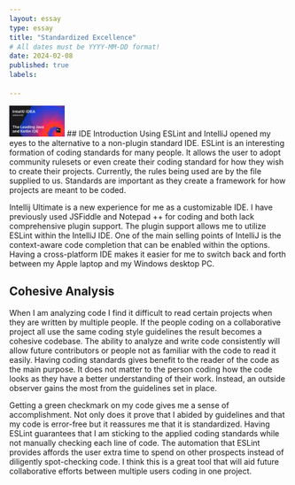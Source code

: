 ```yaml
---
layout: essay
type: essay
title: "Standardized Excellence"
# All dates must be YYYY-MM-DD format!
date: 2024-02-08
published: true
labels:

---
```

<img width="100px" class="rounded float-start pe-4" src="../img/intellij/Intellij.png">
## IDE Introduction
Using ESLint and IntelliJ opened my eyes to the alternative to a non-plugin standard IDE. ESLint is an interesting formation of coding standards for many people. It allows the user to adopt community rulesets or even create their coding standard for how they wish to create their projects. Currently, the rules being used are by the file supplied to us. Standards are important as they create a framework for how projects are meant to be coded. 

Intellij Ultimate is a new experience for me as a customizable IDE. I have previously used JSFiddle and Notepad ++ for coding and both lack comprehensive plugin support. The plugin support allows me to utilize ESLint within the IntelliJ IDE. One of the main selling points of IntelliJ is the context-aware code completion that can be enabled within the options. Having a cross-platform IDE makes it easier for me to switch back and forth between my Apple laptop and my Windows desktop PC. 

## Cohesive Analysis
When I am analyzing code I find it difficult to read certain projects when they are written by multiple people. If the people coding on a collaborative project all use the same coding style guidelines the result becomes a cohesive codebase. The ability to analyze and write code consistently will allow future contributors or people not as familiar with the code to read it easily. Having coding standards gives benefit to the reader of the code as the main purpose. It does not matter to the person coding how the code looks as they have a better understanding of their work. Instead, an outside observer gains the most from the guidelines set in place.

Getting a green checkmark on my code gives me a sense of accomplishment. Not only does it prove that I abided by guidelines and that my code is error-free but it reassures me that it is standardized. Having ESLint guarantees that I am sticking to the applied coding standards while not manually checking each line of code. The automation that ESLint provides affords the user extra time to spend on other prospects instead of diligently spot-checking code. I think this is a great tool that will aid future collaborative efforts between multiple users coding in one project.  
